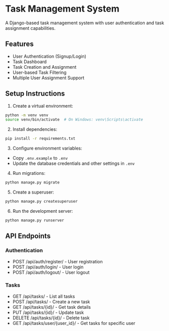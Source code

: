 # Task Management System

A Django-based task management system with user authentication and task assignment capabilities.

## Features

- User Authentication (Signup/Login)
- Task Dashboard
- Task Creation and Assignment
- User-based Task Filtering
- Multiple User Assignment Support

## Setup Instructions

1. Create a virtual environment:
```bash
python -m venv venv
source venv/bin/activate  # On Windows: venv\Scripts\activate
```

2. Install dependencies:
```bash
pip install -r requirements.txt
```

3. Configure environment variables:
- Copy `.env.example` to `.env`
- Update the database credentials and other settings in `.env`

4. Run migrations:
```bash
python manage.py migrate
```

5. Create a superuser:
```bash
python manage.py createsuperuser
```

6. Run the development server:
```bash
python manage.py runserver
```

## API Endpoints

### Authentication
- POST /api/auth/register/ - User registration
- POST /api/auth/login/ - User login
- POST /api/auth/logout/ - User logout

### Tasks
- GET /api/tasks/ - List all tasks
- POST /api/tasks/ - Create a new task
- GET /api/tasks/{id}/ - Get task details
- PUT /api/tasks/{id}/ - Update task
- DELETE /api/tasks/{id}/ - Delete task
- GET /api/tasks/user/{user_id}/ - Get tasks for specific user 